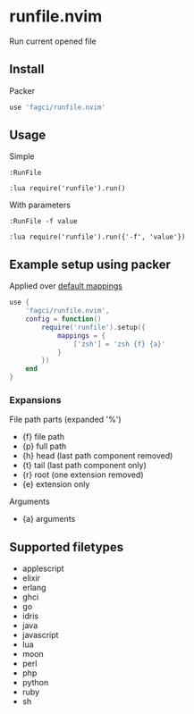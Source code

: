 # runfile.nvim

Run current opened file

## Install

Packer

```lua
use 'fagci/runfile.nvim'
```

## Usage

Simple

```
:RunFile
```

```
:lua require('runfile').run()
```

With parameters

```
:RunFile -f value
```

```
:lua require('runfile').run({'-f', 'value'})
```

## Example setup using packer

Applied over [default mappings](https://github.com/fagci/runfile.nvim/blob/main/lua/runfile/init.lua)

```lua
use {
    'fagci/runfile.nvim', 
    config = function()
        require('runfile').setup({
            mappings = {
                ['zsh'] = 'zsh {f} {a}'
            }
        })
    end
}
```

### Expansions

File path parts (expanded '%')

- {f} file path
- {p} full path
- {h} head (last path component removed)
- {t} tail (last path component only)
- {r} root (one extension removed)
- {e} extension only

Arguments

- {a} arguments

## Supported filetypes

- applescript
- elixir
- erlang
- ghci
- go
- idris
- java
- javascript
- lua
- moon
- perl
- php
- python
- ruby
- sh
